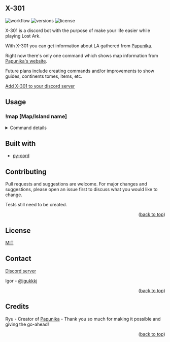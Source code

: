 ## X-301
![workflow](https://github.com/igorfersantos/x-301/actions/workflows/python-app.yml/badge.svg)
![versions](https://img.shields.io/pypi/pyversions/pybadges.svg)
![license](https://img.shields.io/github/license/igorfersantos/X-301)

X-301 is a discord bot with the purpose of make your life easier while playing Lost Ark.  

With X-301 you can get information about LA gathered from [Papunika](https://papunika.com).

Right now there's only one command which shows map information from [Papunika's website](https://papunika.com).

Future plans include creating commands and/or improvements to show guides, continents tomes, items, etc.

[Add X-301 to your discord server](https://discord.com/oauth2/authorize?client_id=947371440670375958&permissions=534723946560&scope=bot)


## Usage

### !map [Map/Island name]
<details>
  <summary>Command details</summary>
  
  This command should show you an image of the map with a link to the correct page on Papunika.
  i.e:  
  ![Image](https://media.discordapp.net/attachments/808502509076873266/950490307198320722/unknown.png)
  
  >Notice that some islands should have a different name in official translation  
  and maybe can't be found on Papunika. Although I made some aliases  
  >to get around it, I can't promised that you will find every island in the game without  
  >checking [Papunika's official interactive map](https://papunika.com).
> 
</details>


## Built with

- [py-cord](https://github.com/Pycord-Development/pycord)

## Contributing
Pull requests and suggestions are welcome. For major changes and suggestions, please open an issue first to discuss what you would like to change.

Tests still need to be created.

<p align="right">(<a href="#top">back to top</a>)</p>

## License
[MIT](https://choosealicense.com/licenses/mit/)

## Contact

[Discord server](https://discord.gg/pye9rJyN8X)

Igor - [@igukkkj](https://twitter.com/igukkkj)

<p align="right">(<a href="#top">back to top</a>)</p>

## Credits

Ryu - Creator of [Papunika](https://papunika.com) - Thank you so much for making it possible and giving the go-ahead!
 
<p align="right">(<a href="#top">back to top</a>)</p>